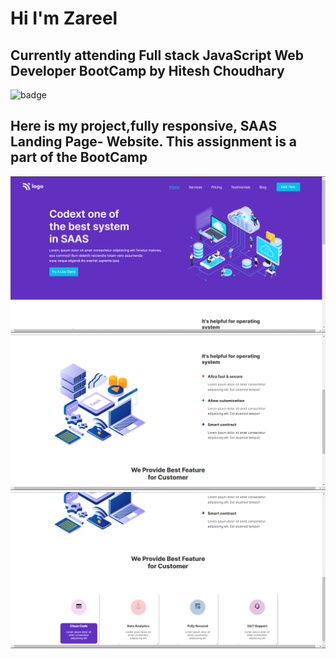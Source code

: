 # Hi I'm Zareel

## Currently attending Full stack JavaScript Web Developer BootCamp by Hitesh Choudhary

![badge](https://img.shields.io/badge/LearnCodeOnline-iNeuron-green)

## Here is my project,fully responsive, SAAS Landing Page- Website. This assignment is a part of the BootCamp

![image](<./Screnshots/Screenshot%20(293).png>)
![image](<./Screnshots/Screenshot%20(294).png>)
![image](<./Screnshots/Screenshot%20(295).png>)
